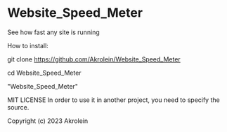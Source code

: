 # Website_Speed_Meter

See how fast any site is running

How to install:

git clone https://github.com/Akrolein/Website_Speed_Meter

cd Website_Speed_Meter

"Website_Speed_Meter"

MIT LICENSE
In order to use it in another project, you need to specify the source.

Copyright (c) 2023 Akrolein
